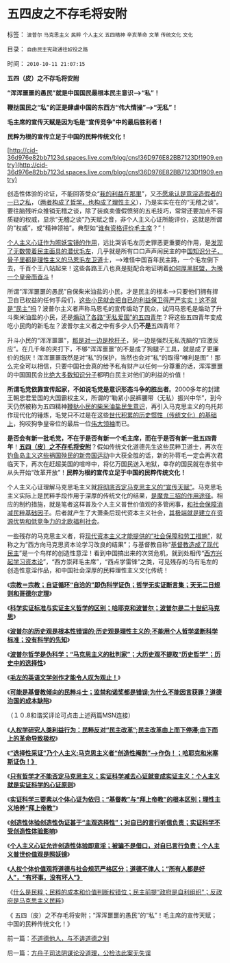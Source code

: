 # 五四皮之不存毛将安附

标签： `波普尔` `马克思主义` `民粹` `个人主义` `五四精神` `辛亥革命` `文革` `传统文化` `文化` 

目录： `自由民主宪政通往奴役之路`

时间： `2010-10-11 21:07:15`

**五四（皮）之不存毛将安附**

**“浑浑噩噩的愚民”就是中国国民最根本民主意识——>“私”！**

**鞭挞国民之“私”的正是肆虐中国的东西方“伟大情操”——>“无私”！**

**毛主席的宣传天赋是因为毛是“宣传竞争”中的最后胜利者！**

**民粹为根的宣传立足于中国的民粹传统文化！**



[http://cid-36d976e82bb7123d.spaces.live.com/blog/cns!36D976E82BB7123D!1909.entry](http://cid-36d976e82bb7123d.spaces.live.com/blog/cns!36D976E82BB7123D!1909.entry)

创造性体验的论证，不能回答受众“[我的利益在那里](../../../2009/9/26/社会进步从“有私”做起.md)”，又[不愿承认是意淫造假者的一已之私](../../../2010/2/22/无私后还能有罗伯特议事规则吗？.md)，（[两者构成了哲学，也构成了理性主义](../../../2010/1/17/春秋笔法和无私的利益.md)），乃是实实在在的“无稽之谈”。要往脑残听众推销无稽之谈，除了装疯卖傻假愤努的五毛技巧，常常还要加点不容质疑的权威，显示“无稽之谈”乃天赋之音，非个人主义心证所能评价，这就是所谓的“权威”，或“精神领袖”。典型如“[谁有资格评价毛主席](../../../2010/5/24/袁腾飞确实没有资格评价毛主席！散户有胆量赚钱吗？.md)？”！

[个人主义心证作为照妖宝镜的作用](../../../2010/1/11/自由信念有机会成为邪教吗.md)，远比哭诉毛左历史罪恶更重要的作用，是[发现了无数带着民主面具的潜伏毛左](../../../2010/5/17/人权是识别极左伪装的金标准.md)，几乎就是所有口口声声闹民主的中[国知识分子，骨子里都是理性主义的马恩毛左卫道](../../../2010/6/23/毛左真的姓“毛”吗.md)士，——>难怪中国百年民主路，一个毛左倒下去，千百个王八站起来！这些各路王八也真是挺配合地证明着[如何厚黑联盟，为换一个皇帝而奋斗](http://darthvad.blog.sohu.com/132380956.html)！

所谓“浑浑噩噩的愚民”自保柴米油盐的小民，才是民主的根本——>只要他们拥有捍卫自已权益的任何手段们，[这些小民就会把自已的利益保卫得严严实实！这不就是“民主”吗](../../../2010/2/26/中国的民主只不过就是从自已做起，从现在做起.md)？波普尔主义者声称马恩毛的宣传煽动了民众，试问马恩毛是煽动了升斗柴米油盐的小民，还是[煽动了各路“无私爱国”的五四青年](../../../2009/9/27/无私的爱仆主义和有私的爱国.md)？将这些五四青年变成吃小民肉的新毛左？波普尔主义者之中有多少人仍**不是**五四青年？

升斗小民的“浑浑噩噩”，[那是对一边是枪杆子](../../../2009/5/17/民主价值观不能持有政治野心.md)，另一边是强烈无私洗脑的“应激反应”。在几千年的夹打下，不够“浑浑噩噩”的不是成了狗腿子工具，就是成了更廉价的炮灰！浑浑噩噩既然是对“私”的保护，当然也会对“私”的取得“唯利是图”！那么完全可以相信，只要中国社会真的给予私有财产以任何一分尊重的话，浑浑噩噩的中国国民会比[绝大多数知识分子](../../../2010/1/11/自由信念有机会成为邪教吗.md)都明白民主对他们的利益的价值！

**所谓毛党依靠宣传起家，不如说毛党是意识形态斗争的胜出者**。2000多年的封建王朝忠君爱国的大国霸权主义，所谓的“勒紧小民裤腰带（无私）振兴中华”，到今天仍然被称为五四精神[鞭挞小民的柴米油盐民生意识](../../../2010/9/15/民主就是民生！天生就是柴米油盐.md)，再引入马克思主义的乌托邦作现代化的锤炼，毛党只不过是在这些[世代积累的历史惯性（传统文化）的基础上](../../../2010/3/13/历史惯性耗尽文明才能“升级”.md)，狗咬狗争皇帝位的最后一位[伟大领袖](../../../2010/5/20/人民领袖人民爱，人民领袖爱人民.md)而已。

**是否会有新一批毛党，不在于是否有新一个毛主席，而在于是否有新一批五四青年**！**[五四（皮）之不存毛将安附](../../../2010/6/1/民主不允许意识形态口号;不要再搞政治运动.md)**？假如传统文化道德先生这些民粹卫道士，再次在[钓鱼岛主义这些祸国殃民的新帝国运动](../../../2010/9/25/“拒不妥协，不容谈判”的双边含义.md)中大获全胜的话，新的孙蒋毛一定会再次君临天下，再次在赶超美国的喧哗中，将亿万国民送入地狱，幸存的国民就在赤贫中从头开始“改革开放”！**民粹为根的宣传立足于中国的民粹传统文化！**

个人主义心证理解马克思毛主义就[将彻底否定马克思主义的“宣传天赋”](../../../2010/5/25/趋势利益是不能“宣传”出来；预测未来就需要客观性；.md)。马克思毛主义实际上是民粹手段作用于深厚的传统文化的结果，[是魔鬼三招的作用途径](../../../2010/3/20/马丁神父定律：“合法侵犯人权”无赢家.md)。相应的制约措施，就是笔者这样普及个人主义普世价值观的多管闲事，[和社会保障消减民粹基础因子](../../../2009/10/28/地区社会保障才能拉动内需.md)。后者就产生了大萧条后现代资本主义社会，[其极端就是建立在资源优势和低竞争力的北欧福利社会](../../../2009/11/15/民主“主义”乌托邦和北欧社会主义.md)。

一些残存的马克思主义者，将[现代资本主义才能提供的“社会保障和劳工措施”](../../../2010/5/30/只有资本主义才存在社会保障.md)，就称之为“西方向马克思资本论学习改良的结果”；与基督教自称“[基督教造成了现代民主](../../../2010/3/16/基督教并非民主必要前提，也无必然关系.md)”是一个鸟样的创造性意淫！看到中国搞出来的次贷危机，就到处相传“[西方兴起学习资本论](../../../2008/7/26/什么是生产的价值？揭示《资本论》的关键性错误.md)”，“西方崇拜毛主席”，“西点学雷锋”之类，可见残存的乌有毛左的创造性意淫作品，和中国社会深厚的民粹理性主义文化传统！

《[**宗教＝宗教；自证循环“自洽的”即伪科学证伪；哲学无实证断言集；天无二日规则和哥德尔定理**](../../../2010/10/6/有神论的宗教是哲学，无神论的哲学是宗教.md)》

《[**科学实证标准与实证主义哲学的区别；哈耶克和波普尔；波普尔是二十世纪马克思**](../../../2010/10/7/科学实证标准与实证主义哲学的区别.md)》

《[**波普尔的历史观是根本性错误的;历史观是理性主义的;不能用个人哲学垄断科学标准；没有科学的先知**](../../../2010/10/7/波普尔历史观是错误的，理性主义的；.md)》

《[**波普尔哲学是伪科学；“马克思主义的批判家”；大历史观不提取“历史哲学”；历史中的选择性**](../../../2010/10/7/波普尔哲学本身是伪科学;.md)》

《[**毛左的英语文学创作才能令人叹为观止！**](http://cid-36d976e82bb7123d.spaces.live.com/blog/cns!36D976E82BB7123D!1898.entry)》

《[**可能是基督教倾向的民粹斗士；监禁和诺奖都是错误;为什么不能因言获罪？道德治国的成本缺陷**](http://cid-36d976e82bb7123d.spaces.live.com/blog/cns!36D976E82BB7123D!1897.entry)》

（１０.8和谐奖评论可点击上述两篇MSN连接）

《[**人权学研究人类利益行为：民粹反对“民主改革”;民主改革由上而下停滞;由下而上的革命导致极权**](../../../2010/10/9/令波普尔主义者昏厥的“证伪”.md)》

《[**“选择性采证”乃个人主义;马克思主义者“创造性阉割”——>作伪！；哈耶克和米塞斯证伪！》**](../../../2010/10/9/波普尔批判的选择性采证和马克思的创造性伪证.md)

《[**只有哲学才不能否定马克思主义；实证科学减去心证就变成实证主义：个人主义就是实证科学的心证原则**](../../../2010/10/9/个人主义就是实证科学的心证原则.md)》

《[**实证科学三要素以个体心证为依归；“基督教”与“拜上帝教”的根本区别；理性主义培养“拜上帝教”**](http://hi.baidu.com/darthchn/blog/item/f35dc9ceedf69e32f8dc61c6.html)》

《[**创造性体验创造性伪证甚于“主观选择性”；对自已的言行听信负责；实证科学不受创造性体验影响**](../../../2010/10/10/“创造性伪证”哲学诡辩艺术.md)》

《[**个人主义心证允许创造性体验即意淫；被骗不是借口，对自已言行负责；个人主义普世价值观是照妖镜**](../../../2010/10/10/个人主义心证允许创造性体验：意淫合法！.md)》

《[**人权个体价值观将道德与社会规范严格区分；道德不律人；“所有人都是好人”，“有坏事，没有坏人”》**](http://hi.baidu.com/darthchn/blog/item/ef023c347188ec1e90ef39a2.html)

《[什么是民粹；民粹的成本和价值判断权错位；民主前提“政府是自利组织”；反政府是马克思主义民粹](http://blog.sina.com.cn/s/blog_5563a64d0100lref.html)》

《 五四（皮）之不存毛将安附；“浑浑噩噩的愚民”的“私”！毛主席的宣传天赋；中国的民粹传统文化！》



前一篇：[不道德他人，与不讲道德之别](../../../2010/10/11/不道德他人，与不讲道德之别.md)

后一篇：[方舟子司法阴谋论没道理，公检法此案无失误](../../../2010/10/12/方舟子司法阴谋论没道理，公检法此案无失误.md)